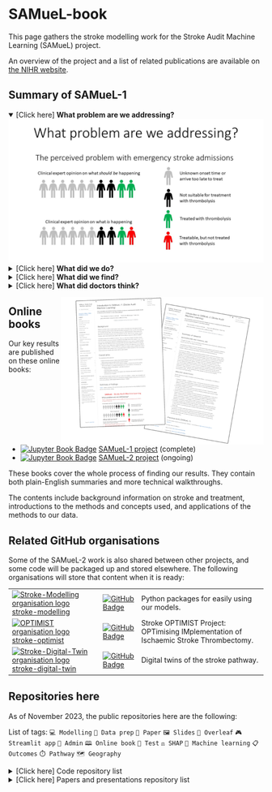 # SAMueL-book

This page gathers the stroke modelling work for the Stroke Audit Machine Learning (SAMueL) project.

An overview of the project and a list of related publications are available on [the NIHR website](https://arc-swp.nihr.ac.uk/research/projects/samuel/).


## Summary of SAMueL-1


<details open>
<summary>[Click here] <b>What problem are we addressing?</b></summary>
<img src="https://raw.githubusercontent.com/samuel-book/.github/main/images/Slide1.JPG" alt="Summary slide 1">
</details>

<details>
<summary>[Click here] <b>What did we do?</b></summary>
<img src="https://raw.githubusercontent.com/samuel-book/.github/main/images/Slide2.JPG" alt="Summary slide 2">
</details>

<details>
<summary>[Click here] <b>What did we find?</b></summary>
<img src="https://raw.githubusercontent.com/samuel-book/.github/main/images/Slide3.JPG" alt="Summary slide 3">
</details>

<details>
<summary>[Click here] <b>What did doctors think?</b></summary>
<img src="https://raw.githubusercontent.com/samuel-book/.github/main/images/Slide4.JPG" alt="Summary slide 4">
</details>


<a href="https://samuel-book.github.io/samuel-1/introduction/intro.html"><img align="right" src="https://raw.githubusercontent.com/samuel-book/.github/main/images/online_books_400w.png" alt="Screenshots of the online books' front pages"></a>

## Online books

Our key results are published on these online books:

+ [![Jupyter Book Badge][jupyterbooks-img]][samuel1-book-link] [SAMueL-1 project][samuel1-book-link] (complete)
+ [![Jupyter Book Badge][jupyterbooks-img]][samuel2-book-link] [SAMueL-2 project][samuel2-book-link] (ongoing)

These books cover the whole process of finding our results. They contain both plain-English summaries and more technical walkthroughs. 

The contents include background information on stroke and treatment, introductions to the methods and concepts used, and applications of the methods to our data.


## Related GitHub organisations

Some of the SAMueL-2 work is also shared between other projects, and some code will be packaged up and stored elsewhere. The following organisations will store that content when it is ready:

| | | |
| --- | --- | --- |
| <a href="https://github.com/stroke-modelling/"><img src="https://avatars.githubusercontent.com/u/141143213" alt="Stroke-Modelling organisation logo" height="15"></a> [stroke-modelling][github-link-stroke-modelling] | [![GitHub Badge][github-img]][github-link-stroke-modelling] | Python packages for easily using our models. | 
| <a href="https://github.com/stroke-optimist/"><img src="https://avatars.githubusercontent.com/u/77266176" alt="OPTIMIST organisation logo" height="15"></a> [stroke-optimist][github-link-stroke-optimist] | [![GitHub Badge][github-img]][github-link-stroke-optimist]  | Stroke OPTIMIST Project: OPTimising IMplementation of Ischaemic Stroke Thrombectomy. | 
| <a href="https://github.com/stroke-digital-twin/"><img src="https://avatars.githubusercontent.com/u/145005029" alt="Stroke-Digital-Twin organisation logo" height="15"></a> [stroke-digital-twin][github-link-stroke-digital-twin] | [![GitHub Badge][github-img]][github-link-stroke-digital-twin] | Digital twins of the stroke pathway. | 

## Repositories here 

As of November 2023, the public repositories here are the following:

List of tags: `💻 Modelling` `🧮 Data prep` `📜 Paper` `🖼️ Slides` `🍃 Overleaf` `🎮 Streamlit app` `📎 Admin` `🕮 Online book` `🧪 Test` `⚖️ SHAP` `🔮 Machine learning` `📋 Outcomes` `⏱️ Pathway` `🗺️ Geography`

<details>
<summary>[Click here] Code repository list</summary>

| Repository | Description | Tags |
| --- | --- | --- |
| samuel_2_production | Core code for SAMueL-2 | `💻 Modelling` |
| ssnap_production_code | Code for running of SAMueL analysis by SSNAP | `💻 Modelling` |
| stroke_outcome_xgb_shap | XGB model, with SHAP, for stroke outcome | `💻 Modelling`<br>`⚖️ SHAP`<br>`🔮 Machine learning`<br>`📋 Outcomes` |
| skeleton-pathway-model | Skeleton SimPy stroke pathway model from onset to thrombolysis and thrombectomy | `💻 Modelling`<br>`⏱️ Pathway` |
| stroke_outcome | Outcome modelling | `💻 Modelling`<br>`📋 Outcomes` |
| samuel_causal | Causal analysis and diagrams for the SAMueL project | `💻 Modelling` |
| synthetic_data | Create synthetic data from SAMueL data | `💻 Modelling`<br>`🧮 Data prep` |
| model_comparison | A comparison of different model types using SAMueL-1 data  | `💻 Modelling`<br>`🔮 Machine learning` |
| stroke_unit_demographics | Collating demographic data for emergency stroke unit catchment areas | `🧮 Data prep` |
| samuel_2_data_prep | SAMUeL_2 data preparation | `🧮 Data prep` |
| streamlit_combo_stroke | Combined the existing stroke streamlit apps into one multipage app | `🎮 Streamlit app`<br>`⚖️ SHAP`<br>`🔮 Machine learning`<br>`📋 Outcomes`<br>`⏱️ Pathway` |
| streamlit_pathway_improvement | Streamlit app for pathway improvement data |  `🎮 Streamlit app`<br>`📋 Outcomes`<br>`⏱️ Pathway` |
| streamlit_stroke_treatment_ml | Streamlit app for machine learning model to predict treatment given to emergency stroke patients |  `🎮 Streamlit app`<br>`⚖️ SHAP`<br>`🔮 Machine learning` |
| streamlit_descriptive_stats | Streamlit app for descriptive statistics for each stroke team in the SAMuEL project |  `🎮 Streamlit app` |
| stroke_outcome_app | Streamlit app for stroke outcome modelling | `🎮 Streamlit app`<br>`📋 Outcomes` | 
| streamlit_map_lsoa_outcomes | Test app for maps in streamlit | `🎮 Streamlit app`<br>`🧪 Test`<br>`📋 Outcomes`<br>`🗺️ Geography` |
| causal_inference_basics | Basics of causal inference | `🧪 Test` |
| smote-variation | Variation of SMOTE | `🧮 Data prep`<br>`🧪 Test` |
| import_from_relative_path | Demo to show how to import a module from a package in a different directory | `🧪 Test` |

</details>



<details>
<summary>[Click here] Papers and presentations repository list</summary>

| Repository | Description | Tags |
| --- | --- | --- |
| samuel-2-reference | A repository of general reference documents for the SAMueL-2 project | `📎 Admin` |
| samuel-1 | (blank)  | `🕮 Online book` |
| samuel-2 | Jupyter book for SAMueL-2 project | `🕮 Online book` |
| .github | For this organisation's README etc. | `📎 Admin` |
| overleaf_stroke_outcome_1 | Open paper on stroke outcome modelling | `🍃 Overleaf`<br>`📜 Paper`<br>`📋 Outcomes` | 
| overleaf_samuel_shap_presentation | SHAP presentation | `🍃 Overleaf`<br>`🖼️ Slides`<br>`⚖️ SHAP`<br>`🔮 Machine learning` |
| overleaf_shap_paper_2 | SHAP paper focusing on interactions | `🍃 Overleaf`<br>`📜 Paper`<br>`⚖️ SHAP`<br>`🔮 Machine learning` | 
| overleaf_shap_paper_1_for_esj | Overleaf_SHAP_paper_1_for_ESJ | `🍃 Overleaf` <br>`📜 Paper`<br>`⚖️ SHAP`<br>`🔮 Machine learning` | 
| overleaf_shap_paper_1_short | Overleaf SAMueL SHAP Paper 2 | `🍃 Overleaf`<br>`📜 Paper`<br>`⚖️ SHAP`<br>`🔮 Machine learning` | 
| overleaf_samuel_1_contentious_patients | Paper | `🍃 Overleaf`<br>`📜 Paper`<br>`⚖️ SHAP`<br>`🔮 Machine learning` | 
| overleaf_shap_pci_jan_2023 | Patient and carers meeting Jan 2023 | `🍃 Overleaf`<br>`🖼️ Slides`<br>`⚖️ SHAP`<br>`🔮 Machine learning` |
| overleaf_shap_paper_1_long | Shap paper 1 - long - preprint | `🍃 Overleaf`<br>`📜 Paper`<br>`⚖️ SHAP`<br>`🔮 Machine learning` | 
| overleaf_stakeholder_cambridge_icb_dec_2022 | Presentation to the Cambridge and Peterborough Integrated Care Board (Health Inequalities) | `🍃 Overleaf`<br>`🖼️ Slides`<br>`🔮 Machine learning`<br>`📋 Outcomes`<br>`🗺️ Geography` |
| overleaf_advisory_group_nov_2022 | SAMueL Advisory Group November 2022 | `🍃 Overleaf`<br>`🖼️ Slides`<br>`⚖️ SHAP`<br>`🔮 Machine learning`<br>`📋 Outcomes` |
| overleaf_samuel_overview | Overleaf beamer slides for an overview of SAMueL, originally made for an HSMA talk in November 2022. | `🍃 Overleaf`<br>`🖼️ Slides`<br>`🔮 Machine learning`<br>`📋 Outcomes`<br>`🎮 Streamlit app` |
| overleaf_coproduction_workshop_1 | Coproduction workshop slides | `🍃 Overleaf`<br>`🖼️ Slides`<br>`⚖️ SHAP`<br>`🔮 Machine learning` |
| overleaf_samuel_pci_oct_2022 | pci slides | `🍃 Overleaf`<br>`🖼️ Slides` |
| samuel_shap_paper_2 | Continuing exploratory work with Shap using SAMueL-1 data | `📜 Paper`<br>`⚖️ SHAP`<br>`🔮 Machine learning` | 
| samuel_shap_paper_1 | Exploratory work with Shap using SAMueL-1 data | `📜 Paper`<br>`⚖️ SHAP`<br>`🔮 Machine learning` | 

</details>

[jupyterbooks-img]: https://jupyterbook.org/badge.svg
[samuel1-book-link]: https://samuel-book.github.io/samuel-1/introduction/intro.html
[samuel2-book-link]: https://samuel-book.github.io/samuel-2/introduction/intro.html

[github-img]: https://img.shields.io/badge/github-%23121011.svg?style=for-the-badge&logo=github&logoColor=white
[github-link-stroke-modelling]: https://github.com/stroke-modelling/
[github-link-stroke-optimist]: https://github.com/stroke-optimist/
[github-link-stroke-digital-twin]: https://github.com/stroke-digital-twin/
